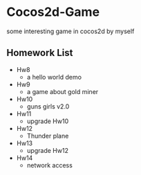 # Cocos2d-Game
some interesting game in cocos2d by myself
## Homework List
* Hw8
  - a hello world demo
* Hw9
  - a game about gold miner
* Hw10
  - guns girls v2.0 
* Hw11
  - upgrade Hw10
* Hw12
  - Thunder plane
* Hw13
  - upgrade Hw12
* Hw14
  - network access
